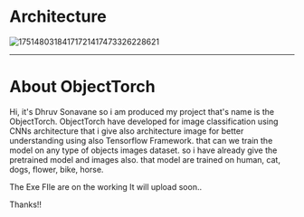 Architecture
=========
![17514803184171721417473326228621](https://github.com/user-attachments/assets/5eec279a-eaca-455c-a056-3fca3d46483e)
*************
About ObjectTorch
=========
Hi, it's Dhruv Sonavane so i am produced my project that's name is the ObjectTorch. ObjectTorch have developed for image classification using CNNs architecture that i give also architecture image for better understanding using also Tensorflow Framework. that can we train the model on any type of objects images dataset. so i have already give the pretrained model and images also. that model are trained on human, cat, dogs, flower, bike, horse.

The Exe FIle are on the working It will upload soon..

Thanks!!
